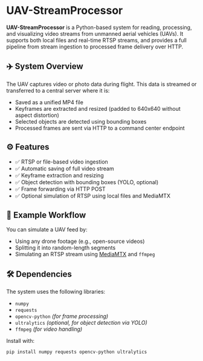 # UAV-StreamProcessor

**UAV-StreamProcessor** is a Python-based system for reading, processing, and visualizing video streams from unmanned aerial vehicles (UAVs). It supports both local files and real-time RTSP streams, and provides a full pipeline from stream ingestion to processed frame delivery over HTTP.

## ✈️ System Overview

The UAV captures video or photo data during flight. This data is streamed or transferred to a central server where it is:

- Saved as a unified MP4 file
- Keyframes are extracted and resized (padded to 640x640 without aspect distortion)
- Selected objects are detected using bounding boxes
- Processed frames are sent via HTTP to a command center endpoint

## ⚙️ Features

- ✅ RTSP or file-based video ingestion  
- ✅ Automatic saving of full video stream  
- ✅ Keyframe extraction and resizing  
- ✅ Object detection with bounding boxes (YOLO, optional)  
- ✅ Frame forwarding via HTTP POST  
- ✅ Optional simulation of RTSP using local files and MediaMTX  

## 🧪 Example Workflow

You can simulate a UAV feed by:
- Using any drone footage (e.g., open-source videos)
- Splitting it into random-length segments
- Simulating an RTSP stream using [MediaMTX](https://github.com/bluenviron/mediamtx) and `ffmpeg`

## 🛠 Dependencies

The system uses the following libraries:

- `numpy`
- `requests`
- `opencv-python` *(for frame processing)*
- `ultralytics` *(optional, for object detection via YOLO)*
- `ffmpeg` *(for video handling)*

Install with:
```bash
pip install numpy requests opencv-python ultralytics

